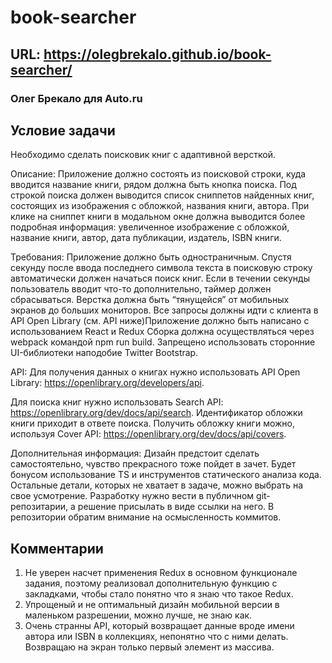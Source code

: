 # book-searcher

## URL: https://olegbrekalo.github.io/book-searcher/
### Олег Брекало для Auto.ru

## Условие задачи

Необходимо сделать поисковик книг с адаптивной версткой.

Описание:
Приложение должно состоять из поисковой строки, куда вводится название книги, рядом должна быть кнопка поиска.
Под строкой поиска должен выводится список сниппетов найденных книг, состоящих из изображения с обложкой, названия книги, автора.
При клике на сниппет книги в модальном окне должна выводится более подробная информация: увеличенное изображение с обложкой, название книги, автор, дата публикации, издатель, ISBN книги.

Требования:
Приложение должно быть одностраничным.
Спустя секунду после ввода последнего символа текста в поисковую строку автоматически должен начаться поиск книг. Если в течении секунды пользователь вводит что-то дополнительно, таймер должен сбрасываться.
Верстка должна быть “тянущейся” от мобильных экранов до больших мониторов.
Все запросы должны идти с клиента в API Open Library (см. API ниже)Приложение должно быть написано с использованием React и Redux
Сборка должна осуществляться через webpack командой npm run build.
Запрещено использовать сторонние UI-библиотеки наподобие Twitter Bootstrap.

API:
Для получения данных о книгах нужно использовать API Open Library: https://openlibrary.org/developers/api.

Для поиска книг нужно использовать Search API: https://openlibrary.org/dev/docs/api/search.
Идентификатор обложки книги приходит в ответе поиска. Получить обложку книги можно, используя Cover API: https://openlibrary.org/dev/docs/api/covers.

Дополнительная информация:
Дизайн предстоит сделать самостоятельно, чувство прекрасного тоже пойдет в зачет. Будет бонусом использование TS и инструментов статического анализа кода. Остальные детали, которых не хватает в задаче, можно выбрать на свое усмотрение.
Разработку нужно вести в публичном git-репозитарии, а решение присылать в виде ссылки на него. В репозитории обратим внимание на осмысленность коммитов.

## Комментарии 
1. Не уверен насчет применения Redux в основном функционале задания, поэтому реализовал дополнительную функцию с закладками, чтобы стало понятно что я знаю что такое Redux.
2. Упрощеный и не оптимальный дизайн мобильной версии в маленьком разрешении, можно лучше, не знаю как.
3. Очень странны API, который возвращает данные вроде имени автора или ISBN в коллекциях, непонятно что с ними делать. Возвращаю на экран только первый элемент из массива.
